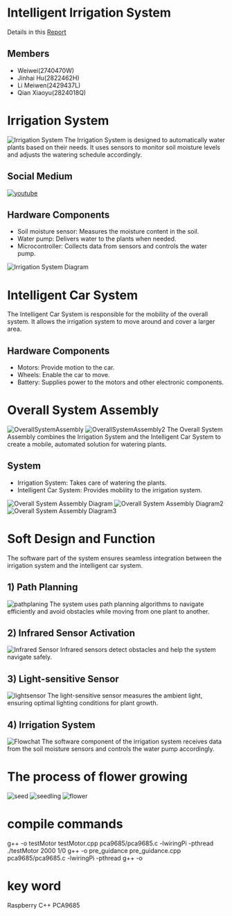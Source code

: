 # Intelligent Irrigation System
Details in this [Report](Technical_Report.pdf) 
## Members
- Weiwei(2740470W)
- Jinhai Hu(2822462H)
- Li Meiwen(2429437L)
- Qian Xiaoyu(2824018Q)

# Irrigation System
![Irrigation System](pics/system.jpg)
The Irrigation System is designed to automatically water plants based on their needs. It uses sensors to monitor soil moisture levels and adjusts the watering schedule accordingly.
## Social Medium
[![youtube](pics/youtube.png)](https://youtu.be/ZXm1-mIXwO8)


## Hardware Components

- Soil moisture sensor: Measures the moisture content in the soil.
- Water pump: Delivers water to the plants when needed.
- Microcontroller: Collects data from sensors and controls the water pump.

![Irrigation System Diagram](pics/Soil_sensor.png)

# Intelligent Car System

The Intelligent Car System is responsible for the mobility of the overall system. It allows the irrigation system to move around and cover a larger area.

## Hardware Components

- Motors: Provide motion to the car.
- Wheels: Enable the car to move.
- Battery: Supplies power to the motors and other electronic components.


# Overall System Assembly
![OverallSystemAssembly](pics/Overall_system.png)
![OverallSystemAssembly2](pics/struction.png)
The Overall System Assembly combines the Irrigation System and the Intelligent Car System to create a mobile, automated solution for watering plants.

## System

- Irrigation System: Takes care of watering the plants.
- Intelligent Car System: Provides mobility to the irrigation system.

![Overall System Assembly Diagram](pics/motor.png)
![Overall System Assembly Diagram2](pics/servo.png)
![Overall System Assembly Diagram3](pics/PCA9685.png)

# Soft Design and Function

The software part of the system ensures seamless integration between the irrigation system and the intelligent car system.

## 1) Path Planning
![pathplaning](pics/pathplaning.png)
The system uses path planning algorithms to navigate efficiently and avoid obstacles while moving from one plant to another.

## 2) Infrared Sensor Activation
![Infrared Sensor](pics/Infrared_sensor.png)
Infrared sensors detect obstacles and help the system navigate safely.

## 3) Light-sensitive Sensor
![lightsensor](pics/lightsensor.png)
The light-sensitive sensor measures the ambient light, ensuring optimal lighting conditions for plant growth.

## 4) Irrigation System
![Flowchat](pics/Flowchat.png)
The software component of the irrigation system receives data from the soil moisture sensors and controls the water pump accordingly.

# The process of flower growing
![seed](pics/seed.jpg)
![seedling](pics/seedling.jpg)
![flower](pics/flower.jpg)

# compile commands
g++ -o testMotor testMotor.cpp pca9685/pca9685.c -lwiringPi -pthread ./testMotor 2000 1/0
g++ -o pre_guidance pre_guidance.cpp pca9685/pca9685.c -lwiringPi -pthread
g++ -o 
# key word
Raspberry C++ PCA9685
